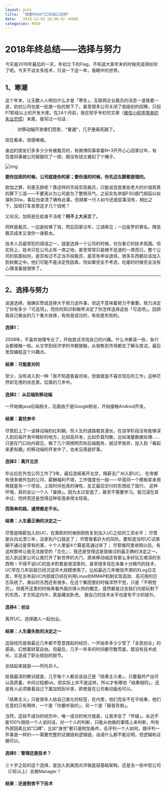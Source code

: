 ```yaml
---
layout: post
title:  "西墨M360门口机接口说明"
date:   2018-12-03 18:00:42 +0800
categories: M360
---
```

# 2018年终总结——选择与努力

今天是2018年最后的一天，年初立下的Flag，不知道大家年末的时候完成得如何了呢。今天不谈太多技术，只谈一下这一年，我眼中的世界。

## 1、寒潮

这个年末，让无数人人明白什么才是「寒冬」。互联网企业裁员的消息一波接着一波，初创公司也是一批接一批的倒下了。甚至很多公司关闭了低级别的招聘，只招P7职级以上的开发大佬。在24个月前，我在知乎专栏的文章（[微信小程序带来的失业恐慌](https://zhuanlan.zhihu.com/p/24787356)）末尾，我写过一句话：

> **对移动端开发者们而言，“普通”，几乎是条死路了。**

现在看来，倍感唏嘘。

身边的朋友们多多少少有被裁员的，有微博同事拿着N+3开开心心回家过年，有百度同事被公司狠狠坑了一把，既没有钱又被扣了个帽子。

![img](https://diycode.b0.upaiyun.com/photo/2018/f8dce0dea5831e7357172bd192125eda.png)

**要你加班的时候，公司就是你的家；要你滚的时候，你先迈左脚都是错的。**

欲加之罪，何患无辞呢？靠这样的手段实现裁员，只能说百度某些老大的价值观真的算下三滥——不要真以为公司是为了整顿风气，之前实名举报FSG部门胡函以权谋利30w，事后也查清了确有此事，但胡某一行人如今还是屁事没有，相比之下，加班打车发票这才几个钱呢？

又何况，加班是在给谁干活呢？**刑不上大夫**罢了。

同样是裁员，一边是给够了钱，然后回家过年，江湖再见；一边是罗织罪名，降低裁员成本又泼你一身脏水。

技术人员最常犯的错误之一，就是选择一个公司的时候，仅仅看它的技术氛围。但实际上，技术只在公司占有一席之地，甚至常常只是微不足道的一席而已。整个公司的氛围如何，是否有过不正当手段裁员，是否有申诉途径，很多东西都应该加入到权衡之中。他们可能不是决定性因素，但如果完全不考虑，吃瘪的时候完全没有心理准备就很惨了。

------

## 2、选择与努力

说道选择，我确实赞成选择大于努力这件事，但这不意味着努力不重要。努力决定了你有多少「可选项」，而你的知识和眼界决定了你怎样选择这些「可选项」。回顾我自己做出的几个重大抉择，有些是成功的，有些是失败的。

#### 选择1：

2008年，不喜欢地理专业了，开始尝试寻找自己的兴趣。什么书都读一些，各行业都接触一些。从文学到经济学的书都接触，从销售到市场都去了解与尝试，最后发现编程这个兴趣点。

#### 结果：可能是对的

至少，没有进入到一种「我不知道我喜欢啥，但我就是不喜欢现在的工作」这种茫然却无用的状态里。后面的几年中。

#### 选择2： 从后端到移动端

一开始做java后端相关，后面由于是Google粉丝，开始接触Android开发。

#### 结果：喜忧参半

尽管赶上了一波移动端的红利期，但人生的道路极其漫长，在自学阶段没有能够深入到后端开发中精妙的地方，比如高并发，比如负载均衡，比如海量数据处理……只是在门口向内窥见，做了几个简陋网页和后端服务，就过早放弃，加入到「看起来更有趣」的移动端的开发中了，也未见得是好事。

#### 选择3：离开北京

毕业后在外包公司工作了3年，最后选择离开北京，降薪去广州入职UC。
在帝都有很多做外包的公司，薪酬福利不错，工作强度也一般——毕竟同一个模板拿来用用就是另一个项目。上班时间也真的弹性，反正最后交付的东西给了就行。
这种环境，真的会让一个人「废掉」。因为太过安逸了，甚至不需要学习。我沉浸在其中过，但终究还是觉得这种安逸来得太轻易。

**而简单的路，通常都走不长。**

#### 结果：人生最正确的决定之一

尽管是降薪加入的UC，在离职的时候刚刚恢复到加入UC之前的工资水平；
尽管是白白北漂三年，没拿到户口就走了；
尽管冒着巨大的风险，要知道当时UC试用期不通过是常有的事，十个人里留4个算是高通过率了；
尽管被阿里收购以后，有这样那样让我无法接受的「文化」；
我还是觉得这是我做过的最正确的决定之一。
加入到这家公司让我打开了新世界的大门，原来移动端还有那么多好玩又艰深的东西啊！不得不说UC的技术积累是很深厚的，甚至很多现在来看十分精巧的技术，UC早在几年前就已经沉淀并大规模使用了。比如最近几年微信开源的XLog日志库，早在五年前UC内部就已经在利用Linux的MMAP机制实现高效、高可用的日志系统了。类似的东西还有很多，在这个集团里的时候浑然不觉，只是「不明觉厉」，但离开这里的时候再看外面炒得火热的概念，竟然都是过去我们内部玩剩下的东西，才方知这内中，真是藏龙卧虎。
我自己的技术水平也是有不少的提升。

#### 选择4：创业

离开UC，选择跟人一起创业。

#### 结果：人生最失败的决定之一

这段经历是我最近几年都不愿意提起的经历，一开始多多少少受了「全民创业」的感染，幻想着财富自由。但最后，几乎一年多的时间都尽数荒废，既没有技术成长，又造成了职业规划的脱节。

总结起来就是——所托非人。

给我最深的教训就是，几乎每个人都会说自己是「结果主义者」，只要最终产出可以高质量，中间过程都ok。但实际上并不是这样。所以才有哪怕「结果相同」，还是有人必须看着自己下属加班到半夜，即使是在公司看动画也可以。

「结果主义」只是很多人给自己美化的标签，在内里，他们完全不在乎结果，他们在意的只有两样，一个是「你要听我的」，另一个是「替我背锅」。

当然，这段不成功的经历中，唯一成功的地方就是，让我学会了「怀疑」。永远不能100%相信一个人说的话，对一个人的判断，只能从他做的事情上来判断，所有外部因素比如“口碑”，比如“身世”都只是附加条件。去评判一个人如何，跟评判一件事是一样的——需要完整的证据链和逻辑链。话语什么都不能证明，但逻辑和证据可以。

#### 选择5：管理还是技术？

三十岁之前的这个选择，是加入到美团点评做底层基础架构，还是去一些中型公司（C轮以上）去做Manager？

#### 结果：还是割舍不下技术